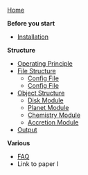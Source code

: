 [Home](Home)  

**Before you start**  
- [Installation](Installation)

**Structure**  
- [Operating Principle](Operating-Principle) 
- [File Structure](File-Structure)  
  - [Config File](Config-File)    
  - [Config File](Job-File) 
- [Object Structure](Object-Structure) 
  - [Disk Module](Disk-Module)  
  - [Planet Module](Planet-Module)  
  - [Chemistry Module](Chemistry-Module)  
  - [Accretion Module](Accretion-Module)      
- [Output](Output)  


**Various**  
- [FAQ](FAQ)  
- Link to paper I